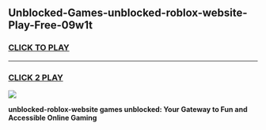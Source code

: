 
## Unblocked-Games-unblocked-roblox-website-Play-Free-09w1t
<h3>
<a href="https://premium76.site?title=unblocked-roblox-website&ref=23A">CLICK TO PLAY</a></h3>
<hr>

<h3>
<a href="https://premium76.site?title=unblocked-roblox-website&ref=23A">CLICK 2 PLAY</a>
  
</h3>

<a href="https://premium76.site?title=unblocked-roblox-website&ref=23A"><img src="https://clearcache.store/games.png"></a>


**unblocked-roblox-website games unblocked: Your Gateway to Fun and Accessible Online Gaming**
